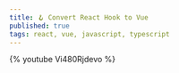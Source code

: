 ```yaml
---
title: 🪝 Convert React Hook to Vue
published: true
tags: react, vue, javascript, typescript
---
```


{% youtube Vi480Rjdevo %}
